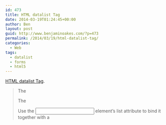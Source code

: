 ```yaml
---
id: 473
title: HTML datalist Tag
date: 2014-03-19T01:24:45+00:00
author: Ben
layout: post
guid: http://www.benjaminoakes.com/?p=473
permalink: /2014/03/19/html-datalist-tag/
categories:
  - Web
tags:
  - datalist
  - forms
  - html5
---
```

[HTML datalist Tag](http://www.w3schools.com/tags/tag_datalist.asp).

> The <datalist> tag specifies a list of pre-defined options for an <input> element.
> 
> The <datalist> tag is used to provide an &#8220;autocomplete&#8221; feature on <input> elements. Users will see a drop-down list of pre-defined options as they input data.
> 
> Use the <input> element&#8217;s list attribute to bind it together with a <datalist> element.
